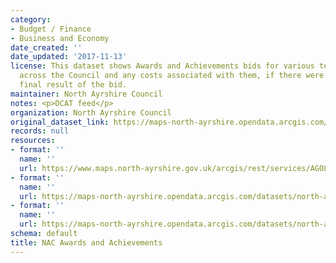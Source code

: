 ```yaml
---
category:
- Budget / Finance
- Business and Economy
date_created: ''
date_updated: '2017-11-13'
license: This dataset shows Awards and Achievements bids for various teams and projects
  across the Council and any costs associated with them, if there were any, and the
  final result of the bid.
maintainer: North Ayrshire Council
notes: <p>DCAT feed</p>
organization: North Ayrshire Council
original_dataset_link: https://maps-north-ayrshire.opendata.arcgis.com/maps/north-ayrshire::nac-awards-and-achievements
records: null
resources:
- format: ''
  name: ''
  url: https://www.maps.north-ayrshire.gov.uk/arcgis/rest/services/AGOL//Open_Data_Portal2/FeatureServer/29
- format: ''
  name: ''
  url: https://maps-north-ayrshire.opendata.arcgis.com/datasets/north-ayrshire::nac-awards-and-achievements.geojson?outSR=%7B%22latestWkid%22%3A27700%2C%22wkid%22%3A27700%7D
- format: ''
  name: ''
  url: https://maps-north-ayrshire.opendata.arcgis.com/datasets/north-ayrshire::nac-awards-and-achievements.csv?outSR=%7B%22latestWkid%22%3A27700%2C%22wkid%22%3A27700%7D
schema: default
title: NAC Awards and Achievements
---
```

